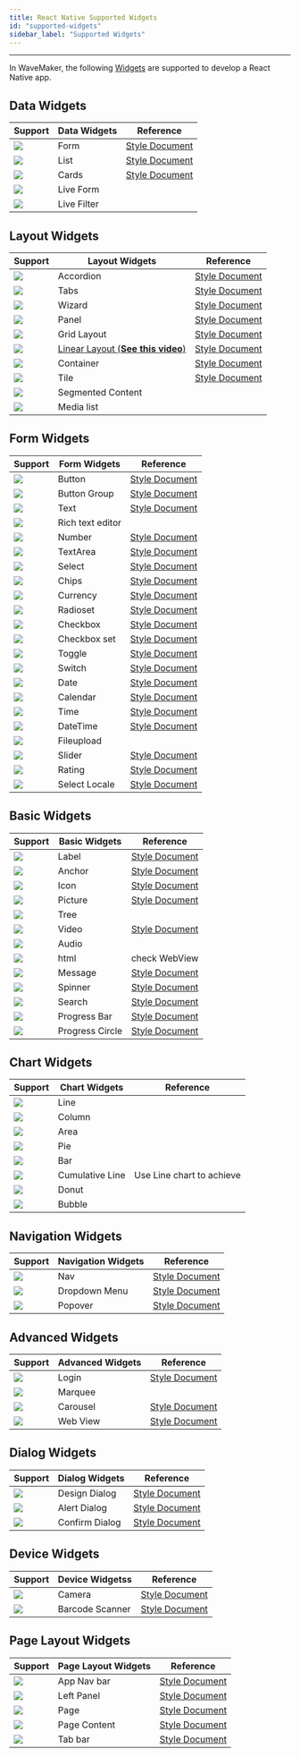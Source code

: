 ```yaml
---
title: React Native Supported Widgets
id: "supported-widgets"
sidebar_label: "Supported Widgets"
---
```

---

In WaveMaker, the following [Widgets](/learn/app-development/widgets/widget-library) are supported to develop a React Native app. 

## Data Widgets 

|Support|Data Widgets|Reference|
|---|---|---|
| ![](/learn/assets/supported.png) | Form | [Style Document](https://www.wavemakeronline.com/app-runtime/latest/rn/style-docs/widgets/data/form/) | 
| ![](/learn/assets/supported.png) |List  | [Style Document](https://www.wavemakeronline.com/app-runtime/latest/rn/style-docs/widgets/data/list/) | 
| ![](/learn/assets/supported.png) |Cards  | [Style Document](https://www.wavemakeronline.com/app-runtime/latest/rn/style-docs/widgets/data/card/) | 
| ![](/learn/assets/supported.png) |Live Form | |
| ![](/learn/assets/unsupported.png) |Live Filter |  |

## Layout Widgets

|Support|Layout Widgets|Reference|
|---|---|---|
| ![](/learn/assets/supported.png) |Accordion  | [Style Document](https://www.wavemakeronline.com/app-runtime/latest/rn/style-docs/widgets/layout/accordion/) | 
| ![](/learn/assets/supported.png) |Tabs  | [Style Document](https://www.wavemakeronline.com/app-runtime/latest/rn/style-docs/widgets/layout/tabs/) | 
| ![](/learn/assets/supported.png) |Wizard  | [Style Document](https://www.wavemakeronline.com/app-runtime/latest/rn/style-docs/widgets/layout/wizard/) | 
| ![](/learn/assets/supported.png) |Panel  | [Style Document](https://www.wavemakeronline.com/app-runtime/latest/rn/style-docs/widgets/layout/panel/) | 
| ![](/learn/assets/supported.png) |Grid Layout  | [Style Document](https://www.wavemakeronline.com/app-runtime/latest/rn/style-docs/widgets/layout/layoutgrid/) | 
| ![](/learn/assets/supported.png) |[Linear Layout (**See this video**)](https://drive.google.com/file/d/1QSu-Gwy6UhkVrtqdajseG-ISzPgcpjv4/view?usp=sharing)   | [Style Document](./widgets/container/linearlayout.style) | 
| ![](/learn/assets/supported.png) |Container  | [Style Document](https://www.wavemakeronline.com/app-runtime/latest/rn/style-docs/widgets/layout/container/) | 
| ![](/learn/assets/supported.png) |Tile  | [Style Document](https://www.wavemakeronline.com/app-runtime/latest/rn/style-docs/widgets/layout/tile/) | 
| ![](/learn/assets/unsupported.png) |Segmented Content | |
| ![](/learn/assets/unsupported.png) |Media list | |

## Form Widgets

|Support|Form Widgets|Reference|
|---|---|---|
| ![](/learn/assets/supported.png) |Button  | [Style Document](https://www.wavemakeronline.com/app-runtime/latest/rn/style-docs/widgets/basic/button/) | 
| ![](/learn/assets/supported.png) |Button Group  | [Style Document](https://www.wavemakeronline.com/app-runtime/latest/rn/style-docs/widgets/basic/buttongroup/) | 
| ![](/learn/assets/supported.png) |Text  | [Style Document](https://www.wavemakeronline.com/app-runtime/latest/rn/style-docs/widgets/input/text/) | 
| ![](/learn/assets/unsupported.png) |Rich text editor | |
| ![](/learn/assets/supported.png) |Number  | [Style Document](https://www.wavemakeronline.com/app-runtime/latest/rn/style-docs/widgets/input/number/) | 
| ![](/learn/assets/supported.png) |TextArea  | [Style Document](https://www.wavemakeronline.com/app-runtime/latest/rn/style-docs/widgets/input/textarea/) | 
| ![](/learn/assets/supported.png) |Select  | [Style Document](https://www.wavemakeronline.com/app-runtime/latest/rn/style-docs/widgets/input/select/) | 
| ![](/learn/assets/supported.png) |Chips  | [Style Document](https://www.wavemakeronline.com/app-runtime/latest/rn/style-docs/widgets/input/chips/) | 
| ![](/learn/assets/supported.png) |Currency  | [Style Document](https://www.wavemakeronline.com/app-runtime/latest/rn/style-docs/widgets/input/currency/) | 
| ![](/learn/assets/supported.png) |Radioset  | [Style Document](https://www.wavemakeronline.com/app-runtime/latest/rn/style-docs/widgets/input/radioset/) | 
| ![](/learn/assets/supported.png) |Checkbox  | [Style Document](https://www.wavemakeronline.com/app-runtime/latest/rn/style-docs/widgets/input/checkbox/) | 
| ![](/learn/assets/supported.png) |Checkbox set  | [Style Document](https://www.wavemakeronline.com/app-runtime/latest/rn/style-docs/widgets/input/checkboxset/) | 
| ![](/learn/assets/supported.png) |Toggle  | [Style Document](https://www.wavemakeronline.com/app-runtime/latest/rn/style-docs/widgets/input/toggle/) | 
| ![](/learn/assets/supported.png) |Switch  | [Style Document](https://www.wavemakeronline.com/app-runtime/latest/rn/style-docs/widgets/input/switch/) | 
| ![](/learn/assets/supported.png) |Date  | [Style Document](https://www.wavemakeronline.com/app-runtime/latest/rn/style-docs/widgets/input/epoch/date/) | 
| ![](/learn/assets/supported.png) |Calendar  | [Style Document](https://www.wavemakeronline.com/app-runtime/latest/rn/style-docs/widgets/input/calendar/) | 
| ![](/learn/assets/supported.png) |Time  | [Style Document](https://www.wavemakeronline.com/app-runtime/latest/rn/style-docs/widgets/input/epoch/time/) | 
| ![](/learn/assets/supported.png) |DateTime  | [Style Document](https://www.wavemakeronline.com/app-runtime/latest/rn/style-docs/widgets/input/epoch/datetime/) | 
| ![](/learn/assets/supported.png) |Fileupload | |
| ![](/learn/assets/supported.png) |Slider  | [Style Document](https://www.wavemakeronline.com/app-runtime/latest/rn/style-docs/widgets/input/slider/) | 
| ![](/learn/assets/supported.png) |Rating  | [Style Document](https://www.wavemakeronline.com/app-runtime/latest/rn/style-docs/widgets/input/rating/) | 
| ![](/learn/assets/supported.png) |Select Locale  | [Style Document](https://www.wavemakeronline.com/app-runtime/latest/rn/style-docs/widgets/input/select/) | 

## Basic Widgets

|Support| Basic Widgets|Reference|
|---|---|---|
| ![](/learn/assets/supported.png) |Label  | [Style Document](https://www.wavemakeronline.com/app-runtime/latest/rn/style-docs/widgets/basic/label/) | 
| ![](/learn/assets/supported.png) |Anchor  | [Style Document](https://www.wavemakeronline.com/app-runtime/latest/rn/style-docs/widgets/basic/anchor/) | 
| ![](/learn/assets/supported.png) |Icon  | [Style Document](https://www.wavemakeronline.com/app-runtime/latest/rn/style-docs/widgets/basic/icon/) | 
| ![](/learn/assets/supported.png) |Picture  | [Style Document](https://www.wavemakeronline.com/app-runtime/latest/rn/style-docs/widgets/basic/picture/) | 
| ![](/learn/assets/unsupported.png) |Tree | |
| ![](/learn/assets/supported.png) |Video | [Style Document](https://www.wavemakeronline.com/app-runtime/latest/rn/style-docs/widgets/basic/video/) |
| ![](/learn/assets/supported.png) |Audio | |
| ![](/learn/assets/unsupported.png) |html | check WebView  |
| ![](/learn/assets/supported.png) |Message  | [Style Document](https://www.wavemakeronline.com/app-runtime/latest/rn/style-docs/widgets/basic/message/) | 
| ![](/learn/assets/supported.png) |Spinner  | [Style Document](https://www.wavemakeronline.com/app-runtime/latest/rn/style-docs/widgets/basic/spinner/) | 
| ![](/learn/assets/supported.png) |Search   | [Style Document](https://www.wavemakeronline.com/app-runtime/latest/rn/style-docs/widgets/basic/search/) | 
| ![](/learn/assets/supported.png) |Progress Bar  | [Style Document](https://www.wavemakeronline.com/app-runtime/latest/rn/style-docs/widgets/basic/progress-bar/) | 
| ![](/learn/assets/supported.png) |Progress Circle  | [Style Document](https://www.wavemakeronline.com/app-runtime/latest/rn/style-docs/widgets/basic/progress-circle/) | 

## Chart Widgets

|Support|Chart Widgets|Reference|
|---|---|---|
| ![](/learn/assets/supported.png) |Line | |
| ![](/learn/assets/supported.png) |Column || 
| ![](/learn/assets/supported.png) |Area | |
| ![](/learn/assets/supported.png) |Pie | |
| ![](/learn/assets/supported.png) |Bar | |
| ![](/learn/assets/unsupported.png) |Cumulative Line | Use Line chart to achieve |
| ![](/learn/assets/supported.png) |Donut | |
| ![](/learn/assets/supported.png) |Bubble | |

## Navigation Widgets

|Support| Navigation Widgets|Reference|
|---|---|---|
| ![](/learn/assets/supported.png) |Nav  | [Style Document](https://www.wavemakeronline.com/app-runtime/latest/rn/style-docs/widgets/navigation/navbar/) | 
| ![](/learn/assets/supported.png) |Dropdown Menu  | [Style Document](https://www.wavemakeronline.com/app-runtime/latest/rn/style-docs/widgets/navigation/menu/) | 
| ![](/learn/assets/supported.png) |Popover   | [Style Document](https://www.wavemakeronline.com/app-runtime/latest/rn/style-docs/widgets/navigation/popover/) | 

## Advanced Widgets

|Support| Advanced Widgets|Reference|
|---|---|---|
| ![](/learn/assets/supported.png) |Login  | [Style Document](https://www.wavemakeronline.com/app-runtime/latest/rn/style-docs/widgets/advanced/login/) | 
| ![](/learn/assets/unsupported.png) |Marquee | |
| ![](/learn/assets/supported.png) |Carousel  | [Style Document](https://www.wavemakeronline.com/app-runtime/latest/rn/style-docs/widgets/advanced/carousel/) | 
| ![](/learn/assets/supported.png) | Web View | [Style Document](https://www.wavemakeronline.com/app-runtime/latest/rn/style-docs/widgets/advanced/webview/) |

## Dialog Widgets

|Support | Dialog Widgets|Reference|
|---|---|---|
| ![](/learn/assets/supported.png) |Design Dialog  | [Style Document](https://www.wavemakeronline.com/app-runtime/latest/rn/style-docs/widgets/dialogs/dialog/) | 
| ![](/learn/assets/supported.png) |Alert Dialog  | [Style Document](https://www.wavemakeronline.com/app-runtime/latest/rn/style-docs/widgets/dialogs/alertdialog/) | 
| ![](/learn/assets/supported.png) |Confirm Dialog  | [Style Document](https://www.wavemakeronline.com/app-runtime/latest/rn/style-docs/widgets/dialogs/confirmdialog/) | 

## Device Widgets

|Support| Device Widgetss|Reference|
|---|---|---|
| ![](/learn/assets/supported.png) |Camera  | [Style Document](https://www.wavemakeronline.com/app-runtime/latest/rn/style-docs/widgets/device/camera/) | 
| ![](/learn/assets/supported.png) |Barcode Scanner  | [Style Document](https://www.wavemakeronline.com/app-runtime/latest/rn/style-docs/widgets/device/barcodescanner/) | 

## Page Layout Widgets

|Support| Page Layout Widgets|Reference|
|---|---|---|
| ![](/learn/assets/supported.png) |App Nav bar  | [Style Document](https://www.wavemakeronline.com/app-runtime/latest/rn/style-docs/widgets/navigation/appnavbar/) | 
| ![](/learn/assets/supported.png) |Left Panel  | [Style Document](https://www.wavemakeronline.com/app-runtime/latest/rn/style-docs/widgets/page-layout/left-panel/) | 
| ![](/learn/assets/supported.png) |Page  | [Style Document](https://www.wavemakeronline.com/app-runtime/latest/rn/style-docs/widgets/page-layout/page/) | 
| ![](/learn/assets/supported.png) |Page Content  | [Style Document](https://www.wavemakeronline.com/app-runtime/latest/rn/style-docs/widgets/page-layout/page-content/) | 
| ![](/learn/assets/supported.png) |Tab bar  | [Style Document](https://www.wavemakeronline.com/app-runtime/latest/rn/style-docs/widgets/page-layout/tabbar/) | 
